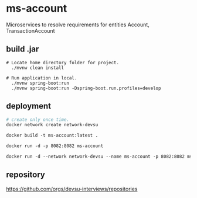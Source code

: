 # ms-account

Microservices to resolve requirements for entities Account, TransactionAccount

## build .jar

```shell
# Locate home directory folder for project.
  ./mvnw clean install

# Run application in local.  
  ./mvnw spring-boot:run
  ./mvnw spring-boot:run -Dspring-boot.run.profiles=develop
```

## deployment

```dockerfile
# create only once time.
docker network create network-devsu

docker build -t ms-account:latest .

docker run -d -p 8082:8082 ms-account

docker run -d --network network-devsu --name ms-account -p 8082:8082 ms-account

```

## repository
https://github.com/orgs/devsu-interviews/repositories